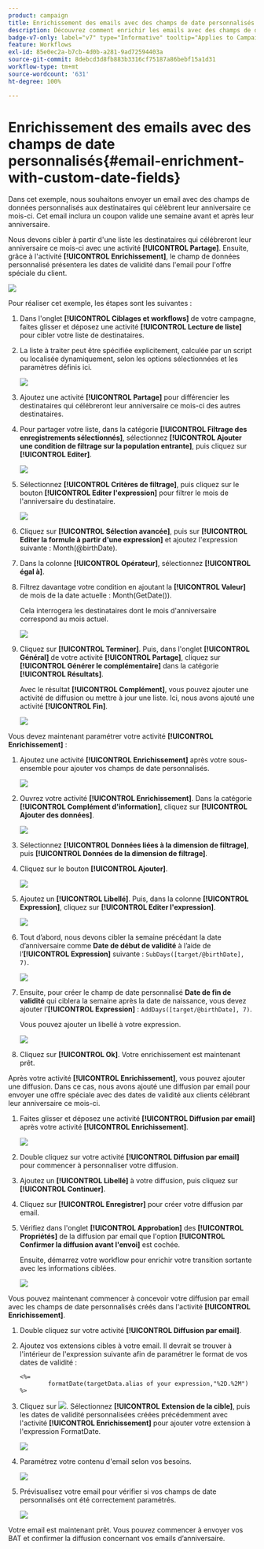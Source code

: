 ```yaml
---
product: campaign
title: Enrichissement des emails avec des champs de date personnalisés
description: Découvrez comment enrichir les emails avec des champs de date personnalisés
badge-v7-only: label="v7" type="Informative" tooltip="Applies to Campaign Classic v7 only"
feature: Workflows
exl-id: 85e0ec2a-b7cb-4d0b-a281-9ad72594403a
source-git-commit: 8debcd3d8fb883b3316cf75187a86bebf15a1d31
workflow-type: tm+mt
source-wordcount: '631'
ht-degree: 100%

---
```


# Enrichissement des emails avec des champs de date personnalisés{#email-enrichment-with-custom-date-fields}



Dans cet exemple, nous souhaitons envoyer un email avec des champs de données personnalisés aux destinataires qui célèbrent leur anniversaire ce mois-ci. Cet email inclura un coupon valide une semaine avant et après leur anniversaire.

Nous devons cibler à partir d&#39;une liste les destinataires qui célébreront leur anniversaire ce mois-ci avec une activité **[!UICONTROL Partage]**. Ensuite, grâce à l&#39;activité **[!UICONTROL Enrichissement]**, le champ de données personnalisé présentera les dates de validité dans l&#39;email pour l&#39;offre spéciale du client.

![](assets/uc_enrichment.png)

Pour réaliser cet exemple, les étapes sont les suivantes :

1. Dans l&#39;onglet **[!UICONTROL Ciblages et workflows]** de votre campagne, faites glisser et déposez une activité **[!UICONTROL Lecture de liste]** pour cibler votre liste de destinataires.
1. La liste à traiter peut être spécifiée explicitement, calculée par un script ou localisée dynamiquement, selon les options sélectionnées et les paramètres définis ici.

   ![](assets/uc_enrichment_1.png)

1. Ajoutez une activité **[!UICONTROL Partage]** pour différencier les destinataires qui célébreront leur anniversaire ce mois-ci des autres destinataires.
1. Pour partager votre liste, dans la catégorie **[!UICONTROL Filtrage des enregistrements sélectionnés]**, sélectionnez **[!UICONTROL Ajouter une condition de filtrage sur la population entrante]**, puis cliquez sur **[!UICONTROL Editer]**.

   ![](assets/uc_enrichment_2.png)

1. Sélectionnez **[!UICONTROL Critères de filtrage]**, puis cliquez sur le bouton **[!UICONTROL Editer l&#39;expression]** pour filtrer le mois de l&#39;anniversaire du destinataire.

   ![](assets/uc_enrichment_3.png)

1. Cliquez sur **[!UICONTROL Sélection avancée]**, puis sur **[!UICONTROL Editer la formule à partir d&#39;une expression]** et ajoutez l&#39;expression suivante : Month(@birthDate).
1. Dans la colonne **[!UICONTROL Opérateur]**, sélectionnez **[!UICONTROL égal à]**.
1. Filtrez davantage votre condition en ajoutant la **[!UICONTROL Valeur]** de mois de la date actuelle : Month(GetDate()).

   Cela interrogera les destinataires dont le mois d&#39;anniversaire correspond au mois actuel.

   ![](assets/uc_enrichment_4.png)

1. Cliquez sur **[!UICONTROL Terminer]**. Puis, dans l&#39;onglet **[!UICONTROL Général]** de votre activité **[!UICONTROL Partage]**, cliquez sur **[!UICONTROL Générer le complémentaire]** dans la catégorie **[!UICONTROL Résultats]**.

   Avec le résultat **[!UICONTROL Complément]**, vous pouvez ajouter une activité de diffusion ou mettre à jour une liste. Ici, nous avons ajouté une activité **[!UICONTROL Fin]**.

   ![](assets/uc_enrichment_6.png)

Vous devez maintenant paramétrer votre activité **[!UICONTROL Enrichissement]** :

1. Ajoutez une activité **[!UICONTROL Enrichissement]** après votre sous-ensemble pour ajouter vos champs de date personnalisés.

   ![](assets/uc_enrichment_7.png)

1. Ouvrez votre activité **[!UICONTROL Enrichissement]**. Dans la catégorie **[!UICONTROL Complément d&#39;information]**, cliquez sur **[!UICONTROL Ajouter des données]**.

   ![](assets/uc_enrichment_8.png)

1. Sélectionnez **[!UICONTROL Données liées à la dimension de filtrage]**, puis **[!UICONTROL Données de la dimension de filtrage]**.
1. Cliquez sur le bouton **[!UICONTROL Ajouter]**.

   ![](assets/uc_enrichment_9.png)

1. Ajoutez un **[!UICONTROL Libellé]**. Puis, dans la colonne **[!UICONTROL Expression]**, cliquez sur **[!UICONTROL Editer l&#39;expression]**.

   ![](assets/uc_enrichment_10.png)

1. Tout d’abord, nous devons cibler la semaine précédant la date d’anniversaire comme **Date de début de validité** à l’aide de l’**[!UICONTROL Expression]** suivante : `SubDays([target/@birthDate], 7)`.

   ![](assets/uc_enrichment_11.png)

1. Ensuite, pour créer le champ de date personnalisé **Date de fin de validité** qui ciblera la semaine après la date de naissance, vous devez ajouter l’**[!UICONTROL Expression]** : `AddDays([target/@birthDate], 7)`.

   Vous pouvez ajouter un libellé à votre expression.

   ![](assets/uc_enrichment_12.png)

1. Cliquez sur **[!UICONTROL Ok]**. Votre enrichissement est maintenant prêt.

Après votre activité **[!UICONTROL Enrichissement]**, vous pouvez ajouter une diffusion. Dans ce cas, nous avons ajouté une diffusion par email pour envoyer une offre spéciale avec des dates de validité aux clients célébrant leur anniversaire ce mois-ci.

1. Faites glisser et déposez une activité **[!UICONTROL Diffusion par email]** après votre activité **[!UICONTROL Enrichissement]**.

   ![](assets/uc_enrichment_15.png)

1. Double cliquez sur votre activité **[!UICONTROL Diffusion par email]** pour commencer à personnaliser votre diffusion.
1. Ajoutez un **[!UICONTROL Libellé]** à votre diffusion, puis cliquez sur **[!UICONTROL Continuer]**.
1. Cliquez sur **[!UICONTROL Enregistrer]** pour créer votre diffusion par email.
1. Vérifiez dans l&#39;onglet **[!UICONTROL Approbation]** des **[!UICONTROL Propriétés]** de la diffusion par email que l&#39;option **[!UICONTROL Confirmer la diffusion avant l&#39;envoi]** est cochée.

   Ensuite, démarrez votre workflow pour enrichir votre transition sortante avec les informations ciblées.

   ![](assets/uc_enrichment_18.png)

Vous pouvez maintenant commencer à concevoir votre diffusion par email avec les champs de date personnalisés créés dans l&#39;activité **[!UICONTROL Enrichissement]**.

1. Double cliquez sur votre activité **[!UICONTROL Diffusion par email]**.
1. Ajoutez vos extensions cibles à votre email. Il devrait se trouver à l&#39;intérieur de l&#39;expression suivante afin de paramétrer le format de vos dates de validité :

   ```
   <%=
           formatDate(targetData.alias of your expression,"%2D.%2M")  %>
   ```

1. Cliquez sur ![](assets/uc_enrichment_16.png). Sélectionnez **[!UICONTROL Extension de la cible]**, puis les dates de validité personnalisées créées précédemment avec l&#39;activité **[!UICONTROL Enrichissement]** pour ajouter votre extension à l&#39;expression FormatDate.

   ![](assets/uc_enrichment_19.png)

1. Paramétrez votre contenu d&#39;email selon vos besoins.

   ![](assets/uc_enrichment_17.png)

1. Prévisualisez votre email pour vérifier si vos champs de date personnalisés ont été correctement paramétrés.

   ![](assets/uc_enrichment_20.png)

Votre email est maintenant prêt. Vous pouvez commencer à envoyer vos BAT et confirmer la diffusion concernant vos emails d’anniversaire.
